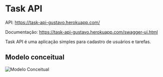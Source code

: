 # Task API

API: https://task-api-gustavo.herokuapp.com/

Documentação: https://task-api-gustavo.herokuapp.com/swagger-ui.html

Task API é uma aplicação simples para cadastro de usuários e tarefas.

## Modelo conceitual
![Modelo Conceitual](https://ik.imagekit.io/gustavosc/Diagrama_Gj8xuiGqA.PNG?ik-sdk-version=javascript-1.4.3&updatedAt=1642119539474)
